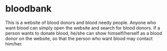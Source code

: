 # bloodbank
This is a website of blood donors and blood needy people. Anyone who want blood can simply open the website and search for blood donors. If a person wants to donate blood, he/she can show himself/herself as a blood donor on the website, so that the person who want blood may contact him/her.
